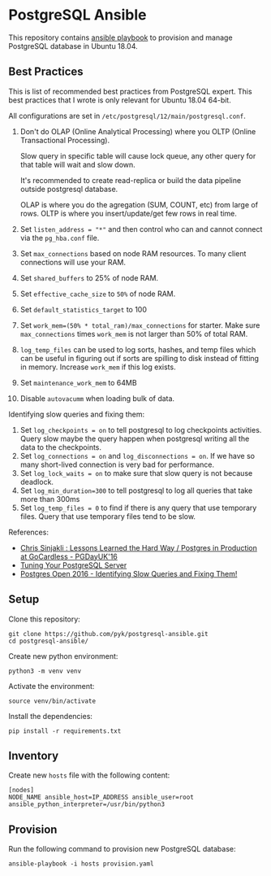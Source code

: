 # PostgreSQL Ansible

This repository contains [ansible playbook](https://docs.ansible.com/ansible/latest/user_guide/playbooks.html)
to provision and manage PostgreSQL database in Ubuntu 18.04.


## Best Practices
This is list of recommended best practices from PostgreSQL expert. This best
practices that I wrote is only relevant for Ubuntu 18.04 64-bit.

All configurations are set in `/etc/postgresql/12/main/postgresql.conf`.

1. Don't do OLAP (Online Analytical Processing) where you OLTP (Online
   Transactional Processing).

   Slow query in specific table will cause lock
   queue, any other query for that table will wait and slow down.

   It's recommended to create read-replica or build the data pipeline outside
   postgresql database.

   OLAP is where you do the agregation (SUM, COUNT, etc) from large of rows.
   OLTP is where you insert/update/get few rows in real time.
2. Set `listen_address = "*"` and then control who can and cannot connect via
   the `pg_hba.conf` file.
3. Set `max_connections` based on node RAM resources. To many client
   connections will use your RAM.
4. Set `shared_buffers` to 25% of node RAM.
5. Set `effective_cache_size` to `50%` of node RAM.
6. Set `default_statistics_target` to 100
7. Set `work_mem=(50% * total_ram)/max_connections` for starter.
   Make sure `max_connections` times `work_mem` is not larger
   than 50% of total RAM.
8. `log_temp_files` can be used to log sorts, hashes, and temp files which
    can be useful in figuring out if sorts are spilling to disk instead of
    fitting in memory. Increase `work_mem` if this log exists.
9. Set `maintenance_work_mem` to 64MB
10. Disable `autovacumm` when loading bulk of data.


Identifying slow queries and fixing them:
1. Set `log_checkpoints = on` to tell postgresql to log checkpoints activities.
   Query slow maybe the query happen when postgresql writing all the data to
   the checkpoints.
2. Set `log_connections = on` and `log_disconnections = on`. If we have so many
   short-lived connection is very bad for performance.
3. Set `log_lock_waits = on` to make sure that slow query is not because
   deadlock.
4. Set `log_min_duration=300` to tell postgresql to log all queries that
   take more than 300ms
5. Set `log_temp_files = 0` to find if there is any query that use temporary files.
   Query that use temporary files tend to be slow.


References:
- [Chris Sinjakli : Lessons Learned the Hard Way / Postgres in Production at GoCardless - PGDayUK'16](https://www.youtube.com/watch?v=Tu-cf-Jki60)
- [Tuning Your PostgreSQL Server](https://wiki.postgresql.org/wiki/Tuning_Your_PostgreSQL_Server)
- [Postgres Open 2016 - Identifying Slow Queries and Fixing Them!](https://www.youtube.com/watch?v=yhOkob2PQFQ)



## Setup

Clone this repository:

    git clone https://github.com/pyk/postgresql-ansible.git
    cd postgresql-ansible/

Create new python environment:

    python3 -m venv venv

Activate the environment:

    source venv/bin/activate

Install the dependencies:

    pip install -r requirements.txt


## Inventory

Create new `hosts` file with the following content:

    [nodes]
    NODE_NAME ansible_host=IP_ADDRESS ansible_user=root ansible_python_interpreter=/usr/bin/python3

## Provision

Run the following command to provision new PostgreSQL database:

    ansible-playbook -i hosts provision.yaml

